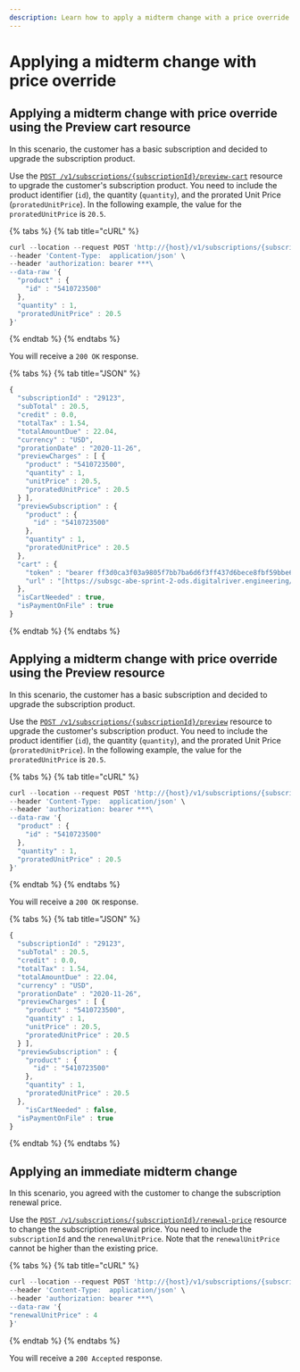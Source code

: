 ```yaml
---
description: Learn how to apply a midterm change with a price override for a subscription.
---
```


# Applying a midterm change with price override

## Applying a midterm change with price override using the Preview cart resource <a href="#apply-a-unit-prorated-price-using-the-preview-cart-resource" id="apply-a-unit-prorated-price-using-the-preview-cart-resource"></a>

In this scenario, the customer has a basic subscription and decided to upgrade the subscription product.&#x20;

Use the [`POST /v1/subscriptions/{subscriptionId}/preview-cart`](https://www.digitalriver.com/docs/commerce-api-reference/#operation/previewCartSubscription) resource to upgrade the customer's subscription product. You need to include the product identifier (`id`), the quantity (`quantity`), and the prorated Unit Price (`proratedUnitPrice`). In the following example, the value for the `proratedUnitPrice` is `20.5`.&#x20;

{% tabs %}
{% tab title="cURL" %}
```javascript
curl --location --request POST 'http://{host}/v1/subscriptions/{subscriptionId}/preview-cart' \
--header 'Content-Type:  application/json' \
--header 'authorization: bearer ***\
--data-raw '{
  "product" : {
    "id" : "5410723500"
  },
  "quantity" : 1,
  "proratedUnitPrice" : 20.5
}'
```
{% endtab %}
{% endtabs %}

You will receive a `200 OK` response.

{% tabs %}
{% tab title="JSON" %}
```javascript
{
  "subscriptionId" : "29123",
  "subTotal" : 20.5,
  "credit" : 0.0,
  "totalTax" : 1.54,
  "totalAmountDue" : 22.04,
  "currency" : "USD",
  "prorationDate" : "2020-11-26",
  "previewCharges" : [ {
    "product" : "5410723500",
    "quantity" : 1,
    "unitPrice" : 20.5,
    "proratedUnitPrice" : 20.5
  } ],
  "previewSubscription" : {
    "product" : {
      "id" : "5410723500"
    },
    "quantity" : 1,
    "proratedUnitPrice" : 20.5
  },
  "cart" : {
    "token" : "bearer ff3d0ca3f03a9805f7bb7ba6d6f3ff437d6bece8fbf59bbe6041ba51520d6e135200848bdb30735576b68113ec68da16fba1379afb620d4d9a7240f50178191dd98fdd9bc7f5562d4a1fe30922798cd6616a3e0eef029b1f9d594bc8381ebace1b8cf24d2cee7a0a",
    "url" : "[https://subsgc-abe-sprint-2-ods.digitalriver.engineering/store?Action=DisplayHGOP2LandingPage&Locale=en_US&SiteID=sub2test&Token=cXYfXElGUklJQEBfT0ZUTFVGWlVJW11IJbQA&session=C629A67BACB2B8E4CD297DFBCC96A0B24E36D4E70B6C6B646C065A28D8C0AB7B27A01188AD4D093E99A0B8CF2A7A90EC3ECBAEC46E56A5BFAB6C29D2B248DAB2CA9093DA7085A931243E1C5C6C865F24009BE7A5BAF2930FF725F9FBDDE93573E12F891EB4A0EF73]"
  },
  "isCartNeeded" : true,
  "isPaymentOnFile" : true
}
```
{% endtab %}
{% endtabs %}

## Applying a midterm change with price override using the Preview resource <a href="#apply-a-unit-prorated-price-using-the-preview-resource" id="apply-a-unit-prorated-price-using-the-preview-resource"></a>

In this scenario, the customer has a basic subscription and decided to upgrade the subscription product.&#x20;

Use the  [`POST /v1/subscriptions/{subscriptionId}/preview`](https://www.digitalriver.com/docs/commerce-api-reference/#operation/previewSubscription) resource to upgrade the customer's subscription product. You need to include the product identifier (`id`), the quantity (`quantity`), and the prorated Unit Price (`proratedUnitPrice`). In the following example, the value for the `proratedUnitPrice` is `20.5`.&#x20;

{% tabs %}
{% tab title="cURL" %}
```javascript
curl --location --request POST 'http://{host}/v1/subscriptions/{subscriptionId}/preview' \
--header 'Content-Type:  application/json' \
--header 'authorization: bearer ***\
--data-raw '{    
  "product" : {
    "id" : "5410723500"
  },
  "quantity" : 1,
  "proratedUnitPrice" : 20.5
}'
```
{% endtab %}
{% endtabs %}

You will receive a `200 OK` response.

{% tabs %}
{% tab title="JSON" %}
```javascript
{
  "subscriptionId" : "29123",
  "subTotal" : 20.5,
  "credit" : 0.0,
  "totalTax" : 1.54,
  "totalAmountDue" : 22.04,
  "currency" : "USD",
  "prorationDate" : "2020-11-26",
  "previewCharges" : [ {
    "product" : "5410723500",
    "quantity" : 1,
    "unitPrice" : 20.5,
    "proratedUnitPrice" : 20.5
  } ],
  "previewSubscription" : {
    "product" : {
      "id" : "5410723500"
    },
    "quantity" : 1,
    "proratedUnitPrice" : 20.5
  },
    "isCartNeeded" : false,
  "isPaymentOnFile" : true
}
```
{% endtab %}
{% endtabs %}

## Applying an immediate midterm change

In this scenario, you agreed with the customer to change the subscription renewal price.

Use the [`POST /v1/subscriptions/{subscriptionId}/renewal-price`](https://www.digitalriver.com/docs/commerce-api-reference/#operation/changeSubscriptionRenewalPrice) resource to change the subscription renewal price. You need to include the `subscriptionId` and the `renewalUnitPrice`. Note that the `renewalUnitPrice` cannot be higher than the existing price.

{% tabs %}
{% tab title="cURL" %}
```javascript
curl --location --request POST 'http://{host}/v1/subscriptions/{subscriptionId}/renewal-price' \
--header 'Content-Type:  application/json' \
--header 'authorization: bearer ***\
--data-raw '{    
"renewalUnitPrice" : 4
}'
```
{% endtab %}
{% endtabs %}

You will receive a `200 Accepted` response.
